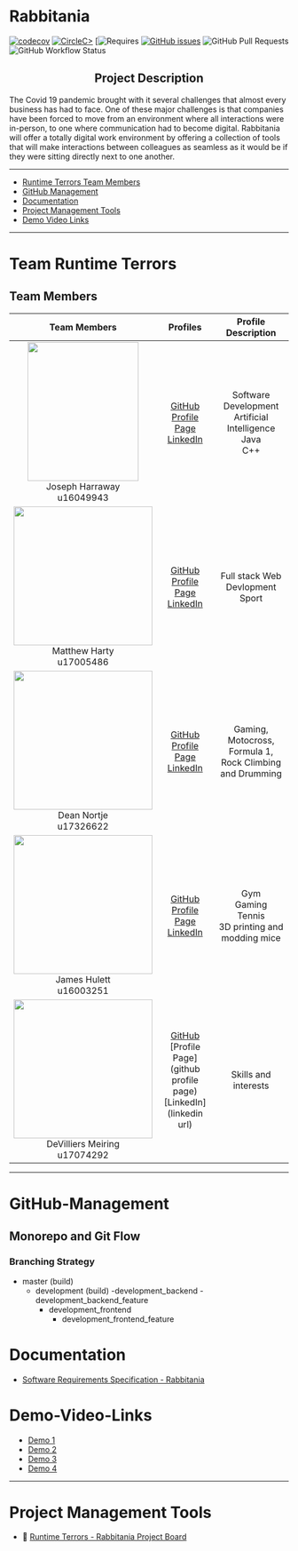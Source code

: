 
# Rabbitania

[![codecov](https://codecov.io/gh/COS301-SE-2021/Rabbitania/branch/master/graph/badge.svg?token=IVQUTWBTTT)](https://codecov.io/gh/COS301-SE-2021/Rabbitania)
[![CircleC>](https://circleci.com/gh/COS301-SE-2021/Rabbitania.svg?style=svg)](https://app.circleci.com/pipelines/github/COS301-SE-2021/Rabbitania)
[![Requires](https://requires.io/github/COS301-SE-2021/Rabbitania.svg?branch=master)
[![GitHub issues](https://img.shields.io/github/issues/COS301-SE-2021/Rabbitania)](https://github.com/COS301-SE-2021/Rabbitania/issues)
![GitHub Pull Requests](https://img.shields.io/github/issues-pr/COS301-SE-2021/Rabbitania)
![GitHub Workflow Status](https://img.shields.io/github/workflow/status/COS301-SE-2021/Rabbitania/workflow)

<h2 style="text-align: center">Project Description</h2>
<p>The Covid 19 pandemic brought with it several challenges that almost every business has had to face. One of these major challenges is that companies have been forced to move from an environment where all interactions were in-person, to one where communication had to become digital. Rabbitania will offer a totally digital work environment by offering a collection of tools that will make interactions between colleagues as seamless as it would be if they were sitting directly next to one another.</p>

---


<div>

- [Runtime Terrors Team Members](#Runtime_Terrors_Team_Members)
- [GitHub Management](#GitHub-Management)
- [Documentation](#Documentation)
- [Project Management Tools](#project-management-tools)
- [Demo Video Links](#Demo-Video-Links)


</div>

---



# Team Runtime Terrors
## Team Members

|                                                                **Team Members**                                                                |                                                                                  **Profiles**                                                                                  |                                     **Profile Description**                                     |
| :-------------------------------------------------------------------------------------------------------------------------------------------: | :----------------------------------------------------------------------------------------------------------------------------------------------------------------------------: | :-----------------------------------------------------------------------------------------: |
|<img src="https://i.ibb.co/whjLgpf/Joseph-Image.jpg" width="200" height="250"> <br/> Joseph Harraway <br/> u16049943  |       [GitHub](https://github.com/JojoMojo-svg) <br/> [Profile Page](https://JojoMojo-svg.github.io/) <br/> [LinkedIn](https://www.linkedin.com/in/joseph-harraway-968113210/) <br/> |  Software Development   <br/> Artificial Intelligence <br/>  Java <br/> C++ |
|<img src="https://i.ibb.co/2ZZ6Gcz/Matt.png" width="250" height="250"> <br/> Matthew Harty <br/> u17005486 | [GitHub](https://github.com/M-Harty21) <br/> [Profile Page](https://gitusername.github.io/) <br/> [LinkedIn](https://www.linkedin.com/in/matthew-harty-8a40a3204) <br/> | Full stack Web Devlopment<br>Sport |
|<img src= "https://media-exp1.licdn.com/dms/image/C4D03AQFBmnc5HivYAg/profile-displayphoto-shrink_800_800/0/1618678076273?e=1624492800&v=beta&t=WhbO7lyVpiaPDtohJWB8JqbQOFK1PJ7LZ5fYJVVoOPg" width="250" height="250"> <br/> Dean Nortje <br/> u17326622 <br/> | [GitHub](https://github.com/Deannortje) <br/> [Profile Page](https://Deannortje.github.io/) <br/> [LinkedIn](https://www.linkedin.com/in/dean-nortje-63419b210) <br/> | Gaming, Motocross, Formula 1, Rock Climbing and Drumming |
|<img src="https://media-exp1.licdn.com/dms/image/C4D03AQGcLJTVqfu0yQ/profile-displayphoto-shrink_200_200/0/1619101131263?e=1627516800&v=beta&t=3Zd7eXUkQwAUBKb5PSjuSzDtydWomCrX9MmOreQcfNo" width="250" height="250"> <br/> James Hulett <br/> u16003251  |       [GitHub](https://github.com/jmshltt) <br/> [Profile Page](https://jmshltt.github.io/) <br/> [LinkedIn](https://www.linkedin.com/in/james-hulett-255748177/) <br/> | Gym <br/> Gaming <br/> Tennis <br/> 3D printing and modding mice |
|<img src="https://media-exp1.licdn.com/dms/image/C4D03AQElb-QF13hlpA/profile-displayphoto-shrink_800_800/0/1621416128906?e=1627516800&v=beta&t=-g-O584VxhaZ6N7IsJ5ZNYBrX1I6XuNUlr_NDeEsW98" width="250" height="250"> <br/> DeVilliers Meiring <br/> u17074292  |       [GitHub](https://github.com/DeMeiring) <br/> [Profile Page](github profile page) <br/> [LinkedIn](linkedin url) <br/> | Skills and interests |

---

# GitHub-Management

## Monorepo and Git Flow

### Branching Strategy

- master (build)
    - development (build)
        -development_backend
            - development_backend_feature
        - development_frontend
            - development_frontend_feature


# Documentation

- [Software Requirements Specification - Rabbitania](https://github.com/COS301-SE-2021/Rabbitania/projects/1)


# Demo-Video-Links

<div style="margin-left: 2%">

* <a href="https://youtu.be/dQw4w9WgXcQ"> Demo 1 </a>
* <a href="https://youtu.be/dQw4w9WgXcQ"> Demo 2 </a>
* <a href="https://youtu.be/dQw4w9WgXcQ"> Demo 3 </a>
* <a href="https://youtu.be/dQw4w9WgXcQ"> Demo 4 </a>
</div>

---

# Project Management Tools

- :open_book: [Runtime Terrors - Rabbitania Project Board](https://github.com/COS301-SE-2021/Rabbitania/projects/1)
